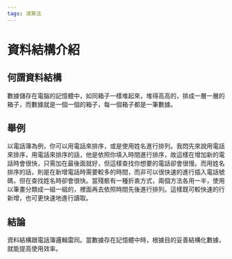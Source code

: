 ```yaml
---
tags: 演算法
---
```

# 資料結構介紹

## 何謂資料結構

數據儲存在電腦的記憶體中，如同箱子一樣堆起來，堆得高高的，排成一層一層的箱子，而數據就是一個一個的箱子，每一個箱子都是一筆數據。

## 舉例

以電話簿為例，你可以用電話來排序，或是使用姓名進行排列。我悶先來說用電話來排序，用電話來排序的話，他是依照你填入時間進行排序，故這樣在增加新的電話時會很快，只需加在最後面就好，但這樣查找你想要的電話卻會很慢。而用姓名排序的話，則是在新增電話時需要較多的時間，而非可以很快速的進行插入電話號碼，但在查找姓名時卻會很快。當殘骸有一種折衷方式，兩個方法各用一半，使用以筆畫分類成一組一組的，裡面再去依照時間先後進行排列。這樣既可較快速的行新增，也可更快速地進行讀取。

## 結論

資料結構跟電話簿邏輯雷同。當數據存在記憶體中時，根據目的妥善結構化數據，就能提高使用效率。